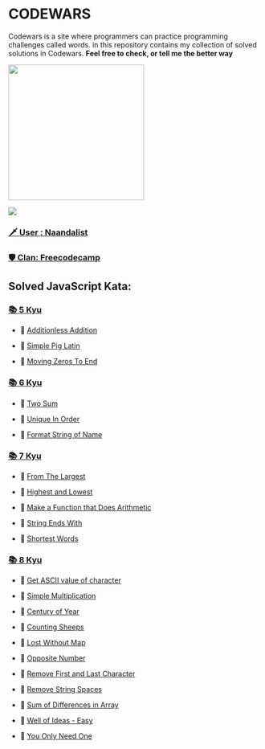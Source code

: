 
  # CODEWARS
   Codewars is a site where programmers can practice programming challenges called words. in this repository contains my collection of solved solutions in Codewars. **Feel free to check, or tell me the better way**

  <img height="270" src="https://miro.medium.com/max/1050/1*a9L7ZZhi8hIAJmWXmSaPXw.png">

  [<img src="https://www.codewars.com/users/Naandalist/badges/large">](https://www.codewars.com/users/Naandalist)

  ### [:dagger: User : Naandalist ](https://www.codewars.com/users/Naandalist)

  ### [:shield: Clan: Freecodecamp ](https://www.codewars.com/users/Naandalist)




  ## Solved JavaScript Kata:


  ### [:books: 5 Kyu](https://github.com/Naandalist/CODEWARS/tree/master/JavaScript/5kyu)

  - :green_book:
  [Additionless Addition](https://github.com/Naandalist/CODEWARS/blob/master/JavaScript/5kyu/AdditionlessAddition.js)

  - :green_book:
  [Simple Pig Latin](https://github.com/Naandalist/CODEWARS/blob/master/JavaScript/5kyu/SimplePigLatin.js)

  - :green_book:
  [Moving Zeros To End](https://github.com/Naandalist/CODEWARS/blob/master/JavaScript/5kyu/MovingZerosToEnd.js)


  ### [:books: 6 Kyu](https://github.com/Naandalist/CODEWARS/tree/master/JavaScript/6kyu)

  - :green_book:
  [Two Sum](https://github.com/Naandalist/CODEWARS/blob/master/JavaScript/6kyu/TwoSum.js)


  - :green_book:
  [Unique In Order](https://github.com/Naandalist/CODEWARS/blob/master/JavaScript/6kyu/UniqueInOrder.js)

  - :green_book:
  [Format String of Name](https://github.com/Naandalist/CODEWARS/blob/master/JavaScript/6kyu/formatStringOfName.js)

  ### [:books: 7 Kyu](https://github.com/Naandalist/CODEWARS/tree/master/JavaScript/7kyu)

  - :green_book:
  [From The Largest](https://github.com/Naandalist/CODEWARS/blob/master/JavaScript/7kyu/FromTheLargest.js)

  - :green_book:
  [Highest and Lowest](https://github.com/Naandalist/CODEWARS/blob/master/JavaScript/7kyu/HighestandLowest.js)

  - :green_book:
  [Make a Function that Does Arithmetic](https://github.com/Naandalist/CODEWARS/blob/master/JavaScript/7kyu/MakeAFunctionThatDoesArithmetic.js)

  - :green_book:
  [String Ends With](https://github.com/Naandalist/CODEWARS/blob/master/JavaScript/7kyu/StringEndsWith.js)

  - :green_book:
  [Shortest Words](https://github.com/Naandalist/CODEWARS/blob/master/JavaScript/7kyu/ShortestWords.js)



  ### [:books: 8 Kyu](https://github.com/Naandalist/CODEWARS/tree/master/JavaScript/8kyu)

  - :green_book:
  [Get ASCII value of character](https://github.com/Naandalist/CODEWARS/blob/master/JavaScript/8kyu/getAsciiValueOfCharacter.js)

  - :green_book:
  [Simple Multiplication](https://github.com/Naandalist/CODEWARS/blob/master/JavaScript/8kyu/Simple%20multiplication.js)

  - :green_book:
  [Century of Year](https://github.com/Naandalist/CODEWARS/blob/master/JavaScript/8kyu/CenturyOfYear.js)

  - :green_book:
  [Counting Sheeps](https://github.com/Naandalist/CODEWARS/blob/master/JavaScript/8kyu/CountingSheep.js)

  - :green_book:
  [Lost Without Map](https://github.com/Naandalist/CODEWARS/blob/master/JavaScript/8kyu/LostWithoutMap.js)

  - :green_book:
  [Opposite Number](https://github.com/Naandalist/CODEWARS/blob/master/JavaScript/8kyu/OpositeNumber.js)

  - :green_book:
  [Remove First and Last Character](https://github.com/Naandalist/CODEWARS/blob/master/JavaScript/8kyu/RemoveFirstAndLastCharacter.js )

  - :green_book:
  [Remove String Spaces](https://github.com/Naandalist/CODEWARS/blob/master/JavaScript/8kyu/RemoveStringSpaces.js)

  - :green_book:
  [Sum of Differences in Array](https://github.com/Naandalist/CODEWARS/blob/master/JavaScript/8kyu/SumOfDifferencesInArray.js)


  - :green_book:
  [Well of Ideas - Easy](https://github.com/Naandalist/CODEWARS/blob/master/JavaScript/8kyu/WellOfIdeas.js)

  - :green_book:
  [You Only Need One](https://github.com/Naandalist/CODEWARS/blob/master/JavaScript/8kyu/YouOnlyNeedOne.js)
